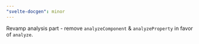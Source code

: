 ```yaml
---
"svelte-docgen": minor
---
```


Revamp analysis part - remove `analyzeComponent` & `analyzeProperty` in favor of `analyze`.
